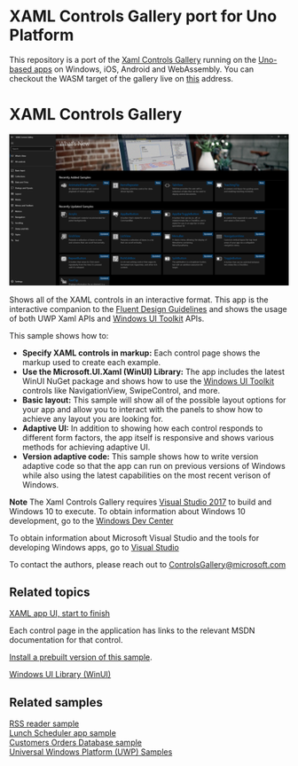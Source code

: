 # XAML Controls Gallery port for Uno Platform

This repository is a port of the [Xaml Controls Gallery](https://github.com/Microsoft/Xaml-Controls-Gallery) running on the [Uno-based apps](http://platform.uno) on Windows, iOS, Android and WebAssembly.
You can checkout the WASM target of the gallery live on [this](https://xamlcontrolsgallery.platform.uno) address.

# XAML Controls Gallery

![Xaml Gallery Screenshot](README_Images/XamlGalleryLanding.PNG)

Shows all of the XAML controls in an interactive format. This app is the interactive companion to the [Fluent Design Guidelines](https://docs.microsoft.com/en-us/windows/uwp/design/basics/) and shows the usage of both UWP Xaml APIs and [Windows UI Toolkit](https://docs.microsoft.com/en-us/uwp/toolkits/winui/) APIs. 

This sample shows how to:

- **Specify XAML controls in markup:** Each control page shows the markup used to create each example.
- **Use the Microsoft.UI.Xaml (WinUI) Library:** The app includes the latest WinUI NuGet package and shows how to use the [Windows UI Toolkit](https://docs.microsoft.com/en-us/uwp/toolkits/winui/) controls like NavigationView, SwipeControl, and more.
- **Basic layout:** This sample will show all of the possible layout options for your app and allow you to interact with the panels to show how to achieve any layout you are looking for.
- **Adaptive UI:** In addition to showing how each control responds to different form factors, the app itself is responsive and shows various methods for achieving adaptive UI.
- **Version adaptive code:** This sample shows how to write version adaptive code so that the app can run on previous versions of Windows while also using the latest capabilities on the most recent verison of Windows.

**Note** The Xaml Controls Gallery requires [Visual Studio 2017](http://go.microsoft.com/fwlink/?LinkID=532422) to build and Windows 10 to execute.
To obtain information about Windows 10 development, go to the [Windows Dev Center](http://go.microsoft.com/fwlink/?LinkID=532421)

To obtain information about Microsoft Visual Studio and the tools for developing Windows apps, go to [Visual Studio](http://go.microsoft.com/fwlink/?LinkID=532422)

To contact the authors, please reach out to ControlsGallery@microsoft.com

## Related topics

[XAML app UI, start to finish](http://msdn.microsoft.com/library/windows/apps/dn263191.aspx)  

Each control page in the application has links to the relevant MSDN documentation for that control.

[Install a prebuilt version of this sample](https://www.microsoft.com/store/productId/9MSVH128X2ZT).

[Windows UI Library (WinUI)](https://docs.microsoft.com/en-us/uwp/toolkits/winui/)

## Related samples

[RSS reader sample](https://github.com/Microsoft/Windows-appsample-rssreader)  
[Lunch Scheduler app sample](https://github.com/Microsoft/Windows-appsample-lunch-scheduler)  
[Customers Orders Database sample](https://github.com/Microsoft/Windows-appsample-customers-orders-database)  
[Universal Windows Platform (UWP) Samples](https://github.com/Microsoft/Windows-universal-samples/tree/dev)
